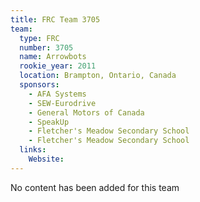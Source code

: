 ```yaml
---
title: FRC Team 3705
team:
  type: FRC
  number: 3705
  name: Arrowbots
  rookie_year: 2011
  location: Brampton, Ontario, Canada
  sponsors:
    - AFA Systems
    - SEW-Eurodrive
    - General Motors of Canada
    - SpeakUp
    - Fletcher's Meadow Secondary School
    - Fletcher's Meadow Secondary School
  links:
    Website: 
---
```

No content has been added for this team